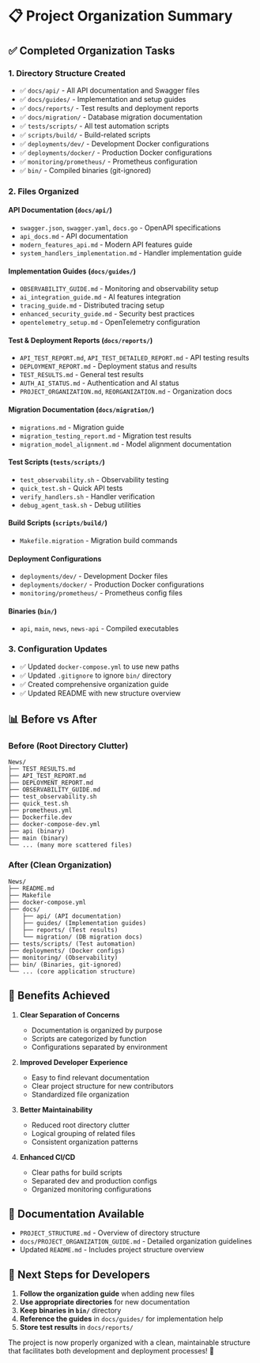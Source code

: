 # 📋 Project Organization Summary

## ✅ Completed Organization Tasks

### 1. Directory Structure Created
- ✅ `docs/api/` - All API documentation and Swagger files
- ✅ `docs/guides/` - Implementation and setup guides  
- ✅ `docs/reports/` - Test results and deployment reports
- ✅ `docs/migration/` - Database migration documentation
- ✅ `tests/scripts/` - All test automation scripts
- ✅ `scripts/build/` - Build-related scripts
- ✅ `deployments/dev/` - Development Docker configurations
- ✅ `deployments/docker/` - Production Docker configurations
- ✅ `monitoring/prometheus/` - Prometheus configuration
- ✅ `bin/` - Compiled binaries (git-ignored)

### 2. Files Organized

#### API Documentation (`docs/api/`)
- `swagger.json`, `swagger.yaml`, `docs.go` - OpenAPI specifications
- `api_docs.md` - API documentation
- `modern_features_api.md` - Modern API features guide
- `system_handlers_implementation.md` - Handler implementation guide

#### Implementation Guides (`docs/guides/`)
- `OBSERVABILITY_GUIDE.md` - Monitoring and observability setup
- `ai_integration_guide.md` - AI features integration
- `tracing_guide.md` - Distributed tracing setup
- `enhanced_security_guide.md` - Security best practices
- `opentelemetry_setup.md` - OpenTelemetry configuration

#### Test & Deployment Reports (`docs/reports/`)
- `API_TEST_REPORT.md`, `API_TEST_DETAILED_REPORT.md` - API testing results
- `DEPLOYMENT_REPORT.md` - Deployment status and results
- `TEST_RESULTS.md` - General test results
- `AUTH_AI_STATUS.md` - Authentication and AI status
- `PROJECT_ORGANIZATION.md`, `REORGANIZATION.md` - Organization docs

#### Migration Documentation (`docs/migration/`)
- `migrations.md` - Migration guide
- `migration_testing_report.md` - Migration test results
- `migration_model_alignment.md` - Model alignment documentation

#### Test Scripts (`tests/scripts/`)
- `test_observability.sh` - Observability testing
- `quick_test.sh` - Quick API tests
- `verify_handlers.sh` - Handler verification
- `debug_agent_task.sh` - Debug utilities

#### Build Scripts (`scripts/build/`)
- `Makefile.migration` - Migration build commands

#### Deployment Configurations
- `deployments/dev/` - Development Docker files
- `deployments/docker/` - Production Docker configurations
- `monitoring/prometheus/` - Prometheus config files

#### Binaries (`bin/`)
- `api`, `main`, `news`, `news-api` - Compiled executables

### 3. Configuration Updates
- ✅ Updated `docker-compose.yml` to use new paths
- ✅ Updated `.gitignore` to ignore `bin/` directory
- ✅ Created comprehensive organization guide
- ✅ Updated README with new structure overview

## 📊 Before vs After

### Before (Root Directory Clutter)
```
News/
├── TEST_RESULTS.md
├── API_TEST_REPORT.md
├── DEPLOYMENT_REPORT.md
├── OBSERVABILITY_GUIDE.md
├── test_observability.sh
├── quick_test.sh
├── prometheus.yml
├── Dockerfile.dev
├── docker-compose-dev.yml
├── api (binary)
├── main (binary)
└── ... (many more scattered files)
```

### After (Clean Organization)
```
News/
├── README.md
├── Makefile
├── docker-compose.yml
├── docs/
│   ├── api/ (API documentation)
│   ├── guides/ (Implementation guides)
│   ├── reports/ (Test results)
│   └── migration/ (DB migration docs)
├── tests/scripts/ (Test automation)
├── deployments/ (Docker configs)
├── monitoring/ (Observability)
├── bin/ (Binaries, git-ignored)
└── ... (core application structure)
```

## 🎯 Benefits Achieved

1. **Clear Separation of Concerns**
   - Documentation is organized by purpose
   - Scripts are categorized by function
   - Configurations separated by environment

2. **Improved Developer Experience**
   - Easy to find relevant documentation
   - Clear project structure for new contributors
   - Standardized file organization

3. **Better Maintainability**
   - Reduced root directory clutter
   - Logical grouping of related files
   - Consistent organization patterns

4. **Enhanced CI/CD**
   - Clear paths for build scripts
   - Separated dev and production configs
   - Organized monitoring configurations

## 📖 Documentation Available

- `PROJECT_STRUCTURE.md` - Overview of directory structure
- `docs/PROJECT_ORGANIZATION_GUIDE.md` - Detailed organization guidelines
- Updated `README.md` - Includes project structure overview

## 🔄 Next Steps for Developers

1. **Follow the organization guide** when adding new files
2. **Use appropriate directories** for new documentation
3. **Keep binaries in `bin/`** directory
4. **Reference the guides** in `docs/guides/` for implementation help
5. **Store test results** in `docs/reports/`

The project is now properly organized with a clean, maintainable structure that facilitates both development and deployment processes! 🎉

